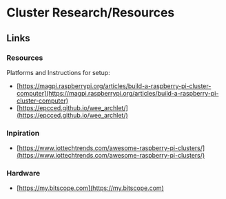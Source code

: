 # Cluster Research/Resources

## Links

### Resources

Platforms and Instructions for setup:

* [https://magpi.raspberrypi.org/articles/build-a-raspberry-pi-cluster-computer](https://magpi.raspberrypi.org/articles/build-a-raspberry-pi-cluster-computer)
* [https://epcced.github.io/wee_archlet/](https://epcced.github.io/wee_archlet/)

### Inpiration

* [https://www.iottechtrends.com/awesome-raspberry-pi-clusters/](https://www.iottechtrends.com/awesome-raspberry-pi-clusters/)

### Hardware

* [https://my.bitscope.com](https://my.bitscope.com)